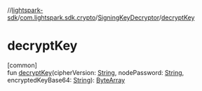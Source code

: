 //[lightspark-sdk](../../../index.md)/[com.lightspark.sdk.crypto](../index.md)/[SigningKeyDecryptor](index.md)/[decryptKey](decrypt-key.md)

# decryptKey

[common]\
fun [decryptKey](decrypt-key.md)(cipherVersion: [String](https://kotlinlang.org/api/latest/jvm/stdlib/kotlin/-string/index.html), nodePassword: [String](https://kotlinlang.org/api/latest/jvm/stdlib/kotlin/-string/index.html), encryptedKeyBase64: [String](https://kotlinlang.org/api/latest/jvm/stdlib/kotlin/-string/index.html)): [ByteArray](https://kotlinlang.org/api/latest/jvm/stdlib/kotlin/-byte-array/index.html)
